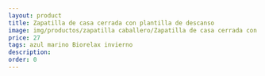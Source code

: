 ```yaml
---
layout: product
title: Zapatilla de casa cerrada con plantilla de descanso
image: img/productos/zapatilla caballero/Zapatilla de casa cerrada con plantilla de descanso=27=azul marino Biorelax invierno.webp
price: 27
tags: azul marino Biorelax invierno
description: 
order: 0
---
```

